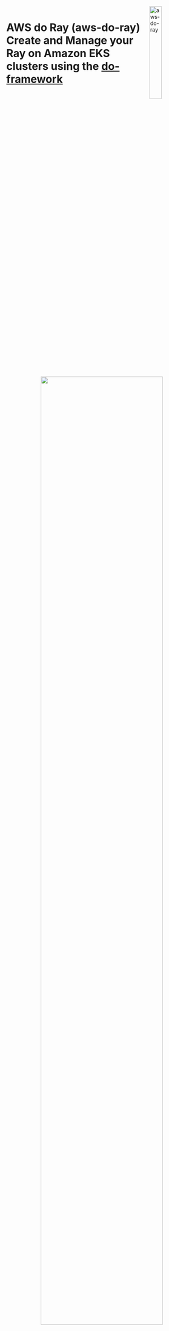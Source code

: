 <img alt="aws-do-ray" src="./img/aws-do-ray-1024.png" width="25%" align="right" />

# AWS do Ray (aws-do-ray) <br/> Create and Manage your Ray on Amazon EKS clusters using the [do-framework](https://bit.ly/do-framework)

<center><img src="./img/architecture.png" width="80%"/> </br>

Fig. 1 - Ray on EKS cluster sample
</center>


## Overview
AWS-Do-Ray aims to simplify the deployment and scaling of distributed Python applications, specifically, [Ray](https://www.ray.io/), on [Amazon Elastic Kubernetes Service](https://docs.aws.amazon.com/whitepapers/latest/overview-deployment-options/amazon-elastic-kubernetes-service.html) (Amazon EKS) clusters, as well as [Amazon SageMaker Hyperpod EKS Cluster](https://aws.amazon.com/sagemaker/hyperpod/). By adhering to the principles of the [do-framework](https://bit.ly/do-framework) and the [Depend on Docker](https://github.com/iankoulski/depend-on-docker) template, it will containerize all the tools necessary to deploy and manage Ray using [Docker](https://docs.docker.com/get-docker/), then executes the deployment from within the container. This project will provide a streamlined and intuitive solution for developers, enabling them to focus on application development rather than infrastructure management. Overall, it will be a simple, flexible, and universal deployment solution for Ray clusters. 

The [do-framework](https://bit.ly/do-framework) strives to simplify DevOps and MLOps tasks by automating complex operations into intuitive action scripts. The only prerequisite needed to build and run this project is an AWS Account, an EKS Cluster, and [Docker](https://docs.docker.com/get-docker/). The main use case of this project is to streamline and make an intuitive solution for developers to specify a desired ray cluster configuration, deploy this ray cluster, and run their workloads. This process is described in further detail below.

The deployment process is described on Fig. 2 below:

<center><img src="./img/deployment.png" width="80%" /></center> <br/>
<center>Fig.2 - Ray deployment process with aws-do-ray</center> <br/>


## Prerequisites
1. AWS Account - you will need an AWS account
2. EKS Cluster - it is assumed that an EKS cluster already exists in the account. If a cluster is needed, one way to create it, is by following the instructions in the [aws-do-eks](https://github.com/aws-samples/aws-do-eks) project. 
3. Docker - you can download docker [here](https://docs.docker.com/get-docker/)


## Configure
All configuration settings of the `aws-do-ray` project are centralized in its [`.env`](.env)) file. To review or change any of the settings, simply execute [`./config.sh`](./config.sh)).
MANDATORY: Please fill out:
* AWS_REGION should match the AWS Region where the cluster is deployed.
* The AWS_EKS_CLUSTER setting must match the name of your existing EKS Cluster. 
* AWS_EKS_HYPERPOD_CLUSTER setting must match the name of your existing EKS Hyperpod Cluster
* CLUSTER_TYPE setting must either be "eks" or "hyperpod" depending on what type of cluster you are using... default is eks.



To configure credentials, run aws configure. Credentials you configure on the host will be mounted into the `aws-do-eks` container according to the `VOL_MAP` setting in [`.env`](.env). When in the container, you can check credentials in ~/.aws/credentials. 

## Build
This project follows the [Depend on Docker](https://github.com/iankoulski/depend-on-docker) template to build a container including all needed tools and utilities for creation and management of Ray. Please execute the [`./build.sh`](./build.sh) script to create the `aws-do-ray` container image and tag it using the registry and version tag specified in the project configuration. If desired, the image name or registry address can be modified in the project configuration file [`.env`](.env).

## Run
The [`./run.sh`](./run.sh) script starts the project container. 

## Status
To check the status of the container, execute [`./status.sh`](./status.sh). If the container is in the Exited state, it can be started with [`./start.sh`](./start.sh).

## Exec
After the container is started, use the [`./exec.sh`](./exec.sh) script to open a bash shell in the container. All necessary tools to allow creation, management, and operation of Ray are available in this shell. 

## Deploy KubeRay Operator
Once you have opened the `aws-do-ray` shell you will be dropped in the [`/ray`](/Container-Root/ray/) directory where you will find the [`./setup-dependencies.sh`](/Container-Root/ray/setup-dependencies.sh) script. This deployment creates a kuberay namespace and a kuberay-operator pod in your EKS cluster within your head node in the kuberay namespace. It will then dynamically provision an FSx for Lustre cluster for a shared file system for your ray cluster. Upon successful deployment, you will have the kuberay operator pod in your head EKS node, and a bound PVC. To check the state of the pod in the cluster, use command: `kubectl get pods -n kuberay`, and to check the state of your PVC, please run `kubectl get pvc -n kuberay`.

### The KubeRay Operator
The KubeRay Operator: gets deployed on the user’s EKS cluster. This allows for 3 different types of Ray deployments: RayCluster, RayService, and RayJobs.

1. RayCluster: primary resource for managing Ray instances on Kubernetes. It represents a cluster of Ray nodes, including a head node and multiple worker nodes. The RayCluster dictates how the Ray nodes are set up, how they communicate, and how resources are allocated among them.

3. RayJob: represents a single executable job that runs on a RayCluster. It is a higher-level abstraction used to submit tasks or batches of tasks that should be executed by the RayCluster.

5. RayService: Kubernetes resource that enables long-running Ray applications. It allows for the deployment of Ray applications that need to be exposed for external communication, typically through a consistent endpoint.

<center><img src="./img/CRDs2.png" width="80%" /></center> <br/>
<center>Fig.2 - 3 types of Ray deployments</center> <br/>



## Distributed Training Jobs
Please read before submitting your distributed training jobs.
1. From [Ray Documentation](https://docs.ray.io/en/latest/train/getting-started-pytorch.html), specifying a shared storage location (such as cloud storage or NFS) is optional for single-node clusters, but it is required for multi-node clusters. Using a local path will raise an error during checkpointing for multi-node clusters. This is why the [`./setup-dependencies.sh`](/Container-Root/ray/setup-dependencies.sh) script deploys an FSx for Lustre cluster. For other deployments, like S3 Mount point, please refer to the [`Deploy Scripts`](#deploy-scripts) section of the ReadMe. Once this is done, reference storage_path within RunConfig within the python training scripts as the path in your shared storage where you'd like to place your checkpoints, logs, and model artifacts. By default, it currently references your FSx for Lustre mount. 

2. Within the python code provided, you can also set num_workers to an int (the number of ray workers you are using) and use_gpu to a boolean (True or False, default is set to True). Default is num_workers=2 and use_gpu=True. 



## Create a RayCluster
Within the [`/ray`](/Container-Root/ray/) directory, you will find the [`/RayCluster`](/Container-Root/ray/RayCluster/) directory. Within this directory, you will find these scripts:
- [`./raycluster-create.sh`](/Container-Root/ray/RayCluster/raycluster-create.sh) : this script creates the ray cluster specified in the [`raycluster-template.yaml`](/Container-Root/ray/RayCluster/raycluster-template.yaml) file. 
- [`./raycluster-delete.sh`](/Container-Root/ray/RayCluster/delete-cluster.sh) : this script deletes the ray cluster specified in the [`raycluster-template.yaml`](/Container-Root/ray/RayCluster/raycluster-template.yaml) file. 
- Please run [`re`] to expose ray cluster to port :8265, and [`rh`] to stop expose. 
- [`./raycluster-config.sh`](/Container-Root/ray/RayCluster/raycluster-config.sh) : run this to edit the [`raycluster-template.yaml`](/Container-Root/ray/RayCluster/raycluster-template.yaml), or simply open the [`raycluster-template.yaml`](/Container-Root/ray/RayCluster/raycluster-template.yaml) in your favorite editor.
- [`raycluster-template.yaml`](/Container-Root/ray/RayCluster/raycluster-template.yaml) : a default ray cluster configuration with every option you can have in a ray cluster. "Batteries included but swappable and/or removable". 
- [`raycluster-template-autoscaler.yaml`](/Container-Root/ray/RayCluster/raycluster-template-autoscaler.yaml) : the same ray cluster configuration but with the ray autoscaler enabled.
- [`./jobs/job-submit.sh`](/Container-Root/ray/RayCluster/jobs/job-submit.sh) : this script allows you to submit a Python Script for a job. You can put your code within the [`/jobs`](/Container-Root/ray/RayCluster/jobs/) section of the repo with a directory named after the script you want to execute, with that script within that directory. Or you can submit it via file system that has your script that is attached to your ray pods. 
	- If your script is in the [`/jobs`](/Container-Root/ray/RayCluster/jobs/) folder, it will submit the ray job via the ray job submission SDK (dashboard must be exposed via [`re`](/Container-Root/ray/ops/ray-expose.sh)) or it will submit directly through the head pod. Just run `./job-submit.sh <script name>`. Ex/ `./job-submit.sh dt-pytorch`.
	- If your script is in a file system that is attached to your ray pods, it you must specify the directory that the script is in relative to your head pod. Run `./job-submit.sh <script name> <directory>`. Ex/ `./job-submit.sh dt-pytorch s3/code/dt-pytorch` where i have my dt-pytorch.py file in the directory s3/code/dt-pytorch. 

### RayCluster Template
For everything you need to know about the details of a RayCluster configuration, please refer to the comments in the template, as well as this [doc](https://docs.ray.io/en/latest/cluster/kubernetes/user-guides/config.html). But as a quick reference, here are the main concepts in the template you should look at:
* metadata: name: 
    * This is where you will name your raycluster.
* nodeSelector in both headGroupSpec and workerGroupSpecs:
    * This is where you will specify which nodes your head pod and worker pods will get assigned to. Preferably assign the worker group pods to the nodes with GPU's. 
* replicas
    * This will define how many min, max, and desired worker pods your RayCluster will have. 
* containers: resources: limits/requests:
    * These fields are under both headGroupSpec and workerGroupSpecs and these values set resource limits and requests for your pods. Please confirm your node resource capabilities before setting these values.
* containers: image: 
    * This is the container image each pod will run. It is best practice that the head pod and worker pods use the same container image, ex/ "rayproject/ray-ml:latest"
* containers: env: name: (AWS KEYS)
    * After deploying your kubectl secrets after running [`./deploy/kubectl-secrets/kubectl-secret-keys.sh`](./Container-Root/ray/deploy/kubectl-secrets/kubectl-secret-keys.sh) your Ray pods will now have your IAM permissions to access your or other buckets/filesystems/etc. If this is needed, please comment this section out in the template. 
* volumeMounts and volumes under headGroupSpec and workerGroupSpecs
    * This is where you can mount volumes like S3, EFS, FSx for Lustre on to your pods.
    * **This is needed for multi node distributed training jobs!!**

### Ray Dashboard
In order to access the Ray Dashboard, the Istio Ingress Gateway service of this Ray deployment needs to be exposed outside the cluster. In a production deployment this is typically done via an Application Load Balancer (ALB), however this requires a DNS domain registration and a matching SSL certificate.

For an easy way to expose the Kubeflow Dashboard, we can use kubectl port-forward. To start the port-forward, simply execute [`re`]. To stop the port-forward, simply execute [`rh`].

If you are on a machine with its own browser, just navigate to http://localhost:8265 to open the Ray Dashboard.

<center><img src="./img/dashboard.png" width="80%" /></center> <br/>
<center>Fig.3 - Ray Dashboard Overview</center> <br/>

<center><img src="./img/dashboard-jobs.png" width="80%" /></center> <br/>
<center>Fig.4 - Ray Dashboard Jobs</center> <br/>

<center><img src="./img/dashboard-metrics.png" width="80%" /></center> <br/>
<center>Fig.5 - Ray Dashboard Metrics</center> <br/>

## Create a RayJob
Within the [`/ray`](/Container-Root/ray/) directory, you will find the [`/RayJob`](/Container-Root/ray/RayJob/) directory. Within this directory, you will find these scripts:
- [`./rayjob-create.sh <Job>`](/Container-Root/ray/RayJob/rayjob-create.sh) : this script creates the rayjob. This consists of a RayJob and a RayCluster. The RayJob manages the RayCluster. 
- [`./rayjob-delete.sh`](/Container-Root/ray/RayJob/rayjob-delete.sh) : this script deletes the rayjob speficied in the [`rayjob-template.yaml`](/Container-Root/ray/RayJob/rayjob-template.yaml)
- [`rayjob-template.yaml`](/Container-Root/ray/RayJob/rayjob-template.yaml): a default rayjob configuration with every option you can have in a rayjob. "Batteries included but swappable and/or removable". the ray cluster aspect of it is the same as [`raycluster-template.yaml`](/Container-Root/ray/RayCluster/raycluster-template.yaml).
- Please run [`re`] to expose ray cluster to port :8265, and [`rh`] to stop expose. 


### RayJob Documentation
You can find RayJob Documentation [here](https://docs.ray.io/en/latest/cluster/kubernetes/getting-started/rayjob-quick-start.html)


## Create a RayServe
There are instructions within RayServe directory within README.md to deploy RayServe examples. 

### RayServe QuickStart
RayServe Quickstart on Kubernetes can be found [here](https://docs.ray.io/en/latest/serve/production-guide/kubernetes.html)
### Serve Config V2 Section of RayServe Template
This section defines the configuration for Ray Serve applications. More details [here](https://docs.ray.io/en/latest/serve/production-guide/config.html). 

**applications**: A list of applications to be deployed.
- **name**: The name of the application, in this case, `image_classifier`.
- **import_path**: The import path for the application's module, `serve-train-images.app`.
- **route_prefix**: The route prefix for accessing the application, `/classify`.
- **runtime_env**: Specifies the runtime environment for the application.
    - **working_dir**: The working directory for the application, specified as an S3 path.
    - **pip**: A list of Python packages to be installed in the runtime environment.
- **deployments**: A list of deployments for the application.
    - **name**: The name of the deployment, `ImageClassificationModel`.
    - **num_replicas**: The number of replicas for the deployment, set to `1`.
    - **ray_actor_options**: Options for the Ray actors.
        - **num_cpus**: The number of CPUs allocated for each actor, set to `1`.


## Deploy Scripts

### Prometheus & Grafana
A way to monitor Ray Clusters in Kubernetes using Prometheus & Grafana.

This is found in the [`/ray/deploy/prometheus`](/Container-Root/ray/deploy/prometheus/) folder. 

- [`./deploy-prometheus.sh`](/Container-Root/ray/deploy/prometheus/deploy-prometheus.sh) : deploys all prometheus/grafana pods in order to scrape your ray pod metrics and data
- [`./expose-prometheus.sh`](/Container-Root/ray/deploy/prometheus/expose.sh) port forwards the prometheus/grafana dashbaord. in order to see these tables on your ray dashboard, you must fullow these steps:
	- Sign in with username: admin, password: prom-operator
	- Now we import grafana via ‘dashboard_default.json’ (can use another if you want): click “dashboards” → “new” → import → “upload json” from [`ray/deploy/prometheus/kuberay/config/grafana/default_grafana_dashboard.json`](/Container-Root/ray/deploy/prometheus/kuberay/config/grafana/default_grafana_dashboard.json)
	- Refresh ray dashboard. Now you can see the grafana metrics on the ray dashboard

<center><img src="./img/dashboard-prometheus.png" width="80%" /></center> <br/>
<center>Fig.6 - Ray Dashboard Prometheus & Grafana Metrics</center> <br/>

### Kubectl Secrets
This is found in the [`/ray/deploy/kubectl-secrets`](/Container-Root/ray/deploy/kubectl-secrets/) folder. 

[`./kubectl-secret-keys.sh`](/Container-Root/ray/deploy/kubectl-secrets/kubectl-secret-keys.sh) : creates a kubectl secret if python code needs access to your AWS credentials. 

### S3 Mountpoint
This is found in the [`/ray/deploy/s3-mountpoint`](/Container-Root/ray/deploy/s3-mountpoint/) folder. 

[`./deploy.sh`](/Container-Root/ray/deploy/s3-mountpoint/deploy.sh): creates IAM OIDC identity provider for your cluster, creates an IAM policy, creates an IAM role, and installs the mountpoint for Amazon S3 CSI driver. 

[`./s3-create.sh`](/Container-Root/ray/deploy/s3-mountpoint/s3-create.sh): creates a PV and a PVC which you can then use to mount to your ray pods within "volumes" section in your raycluster template. Please ensure you have correct values filled in for $AWS_EKS_CLUSTER, $AWS_REGION, $S3_BUCKET_NAME in [`deploy.sh`](/Container-Root/ray/deploy/s3-mountpoint/deploy.sh), as well as region and bucketName in [`pv-s3.yaml`](/Container-Root/ray/deploy/s3-mountpoint/pv-s3.yaml)


### FSx for Lustre
This is found in the [`/ray/deploy/fsx`](/Container-Root/ray/deploy/fsx/) folder. 

Please ensure your "AWS_EKS_CLUSTER" and "AWS_REGION" are set in your .env file. If not, you can manually input these variables within the deploy.sh code. 

[`./deploy.sh`](/Container-Root/ray/deploy/fsx/deploy.sh): creates IAM OIDC identity provider for your cluster, deploys FSx for Lustre CSI driver, and creates an IAM role bound to the service account used by the driver. 

The [Amazon FSx for Lustre CSI driver](https://github.com/kubernetes-sigs/aws-fsx-csi-driver) presents you with two options for provisioning a file system. 

Dynamic Provisioning: This option leverages Persistent Volume Claims (PVCs) in Kubernetes. You define a PVC with desired storage specifications. The CSI Driver automatically provisions the FSx file system for you based on the PVC request. This allows for easier scaling and eliminates the need to manually create file systems.

Static Provisioning: In this method, you manually create the FSx file system before using the CSI Driver. You'll need to configure details like subnet ID and security groups for the file system. Then, you can use the Driver to mount this pre-created file system within your container as a volume.

#### Dynamic Provisioning

This is done in [`setup-dependencies.sh`](/Container-Root/ray/setup-dependencies.sh), but can also be done separately...

If you would like to use dynamic provisioning, ensure you have your desired configuration in [`dynamic-storageclass.yaml`](/Container-Root/ray/deploy/fsx/dynamic-storageclass.yaml) as well as inputting your "subnetID" and your "securityGroupIds". 

* subnetId - The subnet ID that the FSx for Lustre filesystem should be created inside. Using the $SUBNET_ID environment variable, we are referencing the same private subnet that was used for EKS or EKS HyperPod cluster creation.

* securityGroupIds - A list of security group IDs that should be attached to the filesystem. Using the $SECURITY_GROUP environment variable, we are referencing the same security group that was use for EKS or EKS HyperPod cluster creation.

Now, please run [`./dynamic-create.sh`](/Container-Root/ray/deploy/fsx/dynamic-create.sh)


#### Static Provisioning

If you would like to use static provisioning, ensure you have your volumeHandle: is set with your FSx file system ID, dnsname: is set with your FSx file system DNS name, and your mountname:  is set with your FSx file system mount name in ['static-pv.yaml'](/Container-Root/ray/deploy/fsx/static-pv.yaml), and your fileSystemId: is set with your FSx file system ID, subnetId: is set with your subnet ID, and your securityGroupIds: is set with your security group ID within [`static-storageclass.yaml`](/Container-Root/ray/deploy/fsx/static-storageclass.yaml). 

Now, please run [`./static-create.sh`](/Container-Root/ray/deploy/fsx/static-create.sh). This creates a PV and a PVC which you can then use to mount to your ray pods within "volumes" section in your raycluster template. 








## Full Container Command Reference
The project home folder offers a number of additional scripts for management of the aws-do-ray container.
- [`./config.sh`](./config.sh) – configure aws-do-ray project settings interactively
- [`./build.sh`](./build.sh) – build aws-do-ray container image
- [`./push.sh`](./push.sh) – push aws-do-ray container image to configured registry
- [`./pull.sh`](./pull.sh) – pull aws-do-ray container image from a configured existing registry
- [`./run.sh`](./run.sh) – run aws-do-ray container
- [`./status.sh`](./status.sh) – show logs of the running aws-do-ray container
- [`./logs.sh`](./logs.sh) – show logs of the running aws-do-ray container
- [`./start.sh`](./start.sh) – start the aws-do-ray container if it is currently in “Exited” status
- [`./exec.sh`](./exec.sh) – execute a command inside the running aws-do-ray container, the default command is bash
- [`./stop.sh`](./stop.sh) – stop and remove the aws-do-ray container
- [`./test.sh`](./test.sh) – run container unit tests


## Troubleshooting
* Worker pods can't be scheduled to worker nodes
	* This can be due to taints and tolerations. Make sure worker node group contains the taints that are specified as tolerations in the ray cluster yaml. Alternatively, you can take out the taints and tolerations all together. 

* Error: You must be logged in to the server (Unauthorized)
    * Ensure you are connected to the right AWS account, please run [`aws sts get-caller-identity`] in the terminal
    * Ensure you are connected to the right EKS cluster and region, please run [`aws eks update-kubeconfig --region region-code --name my-cluster`]

* EKS API Serve Unauthorized Error (trouble accessing ray cluster from another EC2 instance)
    * [`Create access entry in EKS`](https://repost.aws/knowledge-center/eks-api-server-unauthorized-error)

* [`An error occurred (InvalidClientTokenId) when calling the GetCallerIdentity operation: The security token included in the request is invalid`]
    * You may need to run [`unset AWS_PROFILE`] to rely on the AWS credentials provided through the environment variables rather than the default profile in ~/.aws/credentials or ~/.aws/config. 


## Security

See [CONTRIBUTING](CONTRIBUTING.md#security-issue-notifications) for more information.

## License

This project is licensed under the MIT-0 License. See the [LICENSE](LICENSE) file.

## Disclaimer

This sample code should not be used in production accounts, on production workloads, or on production or other critical data. You are responsible for testing, securing, and optimizing the sample code as appropriate for production-grade use based on your specific quality control practice and standards.

## References

* [Docker](https://docker.com)
* [Kubernetes](https://kubernetes.io)
* [Amazon Web Services (AWS)](https://aws.amazon.com/)
* [Amazon EC2 Instance Types](https://aws.amazon.com/ec2/instance-types/)
* [Amazon Elastic Kubernetes Service (EKS)](https://aws.amazon.com/eks)
* [Depend on Docker Project](https://github.com/iankoulski/depend-on-docker)
* [Ray](https://docs.ray.io/en/latest/ray-overview/index.html)
* [Ray on EKS](https://awslabs.github.io/data-on-eks/docs/blueprints/ai-ml/ray)
* [Ray Project](https://github.com/ray-project)



## Credits
* Mark Vinciguerra - @mvincig
* Alex Iankoulski - @iankouls
* Florian Stahl - @flostahl
* Milena Boytchef - @boytchef
